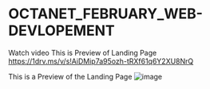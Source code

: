 # OCTANET_FEBRUARY_WEB-DEVLOPEMENT

Watch video This is Preview of Landing Page
https://1drv.ms/v/s!AiDMip7a95ozh-tRXf61q6Y2XU8NrQ


This is a Preview of the Landing Page
![image](https://github.com/Anubhavrohilla/OCTANET_FEBRUARY_WEB-DEVLOPEMENT/assets/143171526/a3e3b1d0-4ba2-4378-a5df-4a1f0c50214b)
